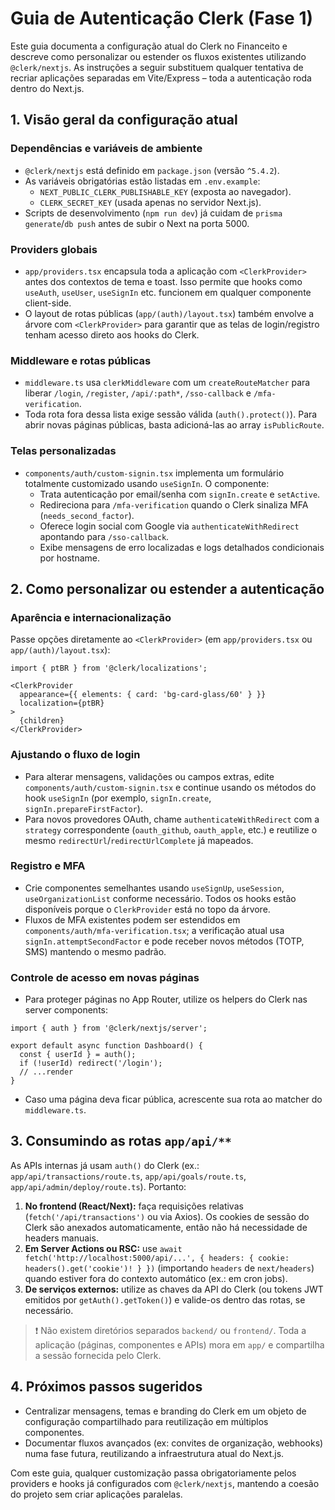 # Guia de Autenticação Clerk (Fase 1)

Este guia documenta a configuração atual do Clerk no Financeito e descreve como personalizar ou estender os fluxos existentes utilizando `@clerk/nextjs`. As instruções a seguir substituem qualquer tentativa de recriar aplicações separadas em Vite/Express – toda a autenticação roda dentro do Next.js.

## 1. Visão geral da configuração atual

### Dependências e variáveis de ambiente
- `@clerk/nextjs` está definido em `package.json` (versão `^5.4.2`).
- As variáveis obrigatórias estão listadas em `.env.example`:
  - `NEXT_PUBLIC_CLERK_PUBLISHABLE_KEY` (exposta ao navegador).
  - `CLERK_SECRET_KEY` (usada apenas no servidor Next.js).
- Scripts de desenvolvimento (`npm run dev`) já cuidam de `prisma generate`/`db push` antes de subir o Next na porta 5000.

### Providers globais
- `app/providers.tsx` encapsula toda a aplicação com `<ClerkProvider>` antes dos contextos de tema e toast. Isso permite que hooks como `useAuth`, `useUser`, `useSignIn` etc. funcionem em qualquer componente client-side.
- O layout de rotas públicas (`app/(auth)/layout.tsx`) também envolve a árvore com `<ClerkProvider>` para garantir que as telas de login/registro tenham acesso direto aos hooks do Clerk.

### Middleware e rotas públicas
- `middleware.ts` usa `clerkMiddleware` com um `createRouteMatcher` para liberar `/login`, `/register`, `/api/:path*`, `/sso-callback` e `/mfa-verification`.
- Toda rota fora dessa lista exige sessão válida (`auth().protect()`). Para abrir novas páginas públicas, basta adicioná-las ao array `isPublicRoute`.

### Telas personalizadas
- `components/auth/custom-signin.tsx` implementa um formulário totalmente customizado usando `useSignIn`. O componente:
  - Trata autenticação por email/senha com `signIn.create` e `setActive`.
  - Redireciona para `/mfa-verification` quando o Clerk sinaliza MFA (`needs_second_factor`).
  - Oferece login social com Google via `authenticateWithRedirect` apontando para `/sso-callback`.
  - Exibe mensagens de erro localizadas e logs detalhados condicionais por hostname.

## 2. Como personalizar ou estender a autenticação

### Aparência e internacionalização
Passe opções diretamente ao `<ClerkProvider>` (em `app/providers.tsx` ou `app/(auth)/layout.tsx`):

```tsx
import { ptBR } from '@clerk/localizations';

<ClerkProvider
  appearance={{ elements: { card: 'bg-card-glass/60' } }}
  localization={ptBR}
>
  {children}
</ClerkProvider>
```

### Ajustando o fluxo de login
- Para alterar mensagens, validações ou campos extras, edite `components/auth/custom-signin.tsx` e continue usando os métodos do hook `useSignIn` (por exemplo, `signIn.create`, `signIn.prepareFirstFactor`).
- Para novos provedores OAuth, chame `authenticateWithRedirect` com a `strategy` correspondente (`oauth_github`, `oauth_apple`, etc.) e reutilize o mesmo `redirectUrl`/`redirectUrlComplete` já mapeados.

### Registro e MFA
- Crie componentes semelhantes usando `useSignUp`, `useSession`, `useOrganizationList` conforme necessário. Todos os hooks estão disponíveis porque o `ClerkProvider` está no topo da árvore.
- Fluxos de MFA existentes podem ser estendidos em `components/auth/mfa-verification.tsx`; a verificação atual usa `signIn.attemptSecondFactor` e pode receber novos métodos (TOTP, SMS) mantendo o mesmo padrão.

### Controle de acesso em novas páginas
- Para proteger páginas no App Router, utilize os helpers do Clerk nas server components:

```tsx
import { auth } from '@clerk/nextjs/server';

export default async function Dashboard() {
  const { userId } = auth();
  if (!userId) redirect('/login');
  // ...render
}
```

- Caso uma página deva ficar pública, acrescente sua rota ao matcher do `middleware.ts`.

## 3. Consumindo as rotas `app/api/**`

As APIs internas já usam `auth()` do Clerk (ex.: `app/api/transactions/route.ts`, `app/api/goals/route.ts`, `app/api/admin/deploy/route.ts`). Portanto:

1. **No frontend (React/Next):** faça requisições relativas (`fetch('/api/transactions')` ou via Axios). Os cookies de sessão do Clerk são anexados automaticamente, então não há necessidade de headers manuais.
2. **Em Server Actions ou RSC:** use `await fetch('http://localhost:5000/api/...', { headers: { cookie: headers().get('cookie')! } })` (importando `headers` de `next/headers`) quando estiver fora do contexto automático (ex.: em cron jobs).
3. **De serviços externos:** utilize as chaves da API do Clerk (ou tokens JWT emitidos por `getAuth().getToken()`) e valide-os dentro das rotas, se necessário.

> ❗ Não existem diretórios separados `backend/` ou `frontend/`. Toda a aplicação (páginas, componentes e APIs) mora em `app/` e compartilha a sessão fornecida pelo Clerk.

## 4. Próximos passos sugeridos
- Centralizar mensagens, temas e branding do Clerk em um objeto de configuração compartilhado para reutilização em múltiplos componentes.
- Documentar fluxos avançados (ex: convites de organização, webhooks) numa fase futura, reutilizando a infraestrutura atual do Next.js.

Com este guia, qualquer customização passa obrigatoriamente pelos providers e hooks já configurados com `@clerk/nextjs`, mantendo a coesão do projeto sem criar aplicações paralelas.
